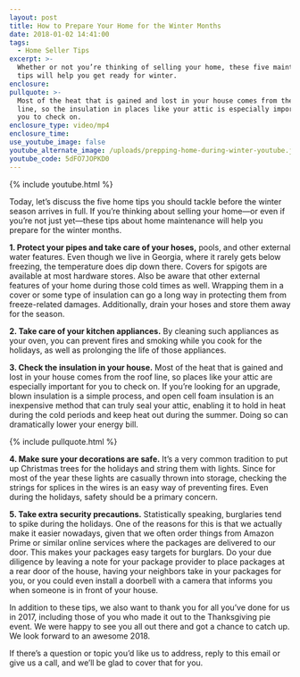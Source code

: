 ```yaml
---
layout: post
title: How to Prepare Your Home for the Winter Months
date: 2018-01-02 14:41:00
tags:
  - Home Seller Tips
excerpt: >-
  Whether or not you’re thinking of selling your home, these five maintenance
  tips will help you get ready for winter.
enclosure:
pullquote: >-
  Most of the heat that is gained and lost in your house comes from the roof
  line, so the insulation in places like your attic is especially important for
  you to check on.
enclosure_type: video/mp4
enclosure_time:
use_youtube_image: false
youtube_alternate_image: /uploads/prepping-home-during-winter-youtube.jpg
youtube_code: 5dFO7JOPKD0
---
```



{% include youtube.html %}

Today, let’s discuss the five home tips you should tackle before the winter season arrives in full. If you’re thinking about selling your home—or even if you’re not just yet—these tips about home maintenance will help you prepare for the winter months.

**1. Protect your pipes and take care of your hoses,** pools, and other external water features. Even though we live in Georgia, where it rarely gets below freezing, the temperature does dip down there. Covers for spigots are available at most hardware stores. Also be aware that other external features of your home during those cold times as well. Wrapping them in a cover or some type of insulation can go a long way in protecting them from freeze-related damages. Additionally, drain your hoses and store them away for the season.

**2. Take care of your kitchen appliances.** By cleaning such appliances as your oven, you can prevent fires and smoking while you cook for the holidays, as well as prolonging the life of those appliances.

**3. Check the insulation in your house.** Most of the heat that is gained and lost in your house comes from the roof line, so places like your attic are especially important for you to check on. If you’re looking for an upgrade, blown insulation is a simple process, and open cell foam insulation is an inexpensive method that can truly seal your attic, enabling it to hold in heat during the cold periods and keep heat out during the summer. Doing so can dramatically lower your energy bill.

{% include pullquote.html %}

**4. Make sure your decorations are safe.** It’s a very common tradition to put up Christmas trees for the holidays and string them with lights. Since for most of the year these lights are casually thrown into storage, checking the strings for splices in the wires is an easy way of preventing fires. Even during the holidays, safety should be a primary concern.

**5. Take extra security precautions.** Statistically speaking, burglaries tend to spike during the holidays. One of the reasons for this is that we actually make it easier nowadays, given that we often order things from Amazon Prime or similar online services where the packages are delivered to our door. This makes your packages easy targets for burglars. Do your due diligence by leaving a note for your package provider to place packages at a rear door of the house, having your neighbors take in your packages for you, or you could even install a doorbell with a camera that informs you when someone is in front of your house.

In addition to these tips, we also want to thank you for all you’ve done for us in 2017, including those of you who made it out to the Thanksgiving pie event. We were happy to see you all out there and got a chance to catch up. We look forward to an awesome 2018.

If there’s a question or topic you’d like us to address, reply to this email or give us a call, and we’ll be glad to cover that for you.